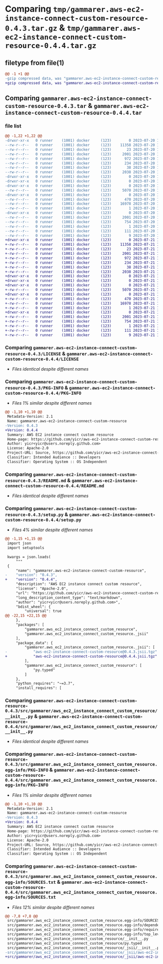 # Comparing `tmp/gammarer.aws-ec2-instance-connect-custom-resource-0.4.3.tar.gz` & `tmp/gammarer.aws-ec2-instance-connect-custom-resource-0.4.4.tar.gz`

## filetype from file(1)

```diff
@@ -1 +1 @@
-gzip compressed data, was "gammarer.aws-ec2-instance-connect-custom-resource-0.4.3.tar", last modified: Thu Jul 20 17:13:12 2023, max compression
+gzip compressed data, was "gammarer.aws-ec2-instance-connect-custom-resource-0.4.4.tar", last modified: Fri Jul 21 17:13:04 2023, max compression
```

## Comparing `gammarer.aws-ec2-instance-connect-custom-resource-0.4.3.tar` & `gammarer.aws-ec2-instance-connect-custom-resource-0.4.4.tar`

### file list

```diff
@@ -1,22 +1,22 @@
-drwxr-xr-x   0 runner    (1001) docker     (123)        0 2023-07-20 17:13:12.950274 gammarer.aws-ec2-instance-connect-custom-resource-0.4.3/
--rw-r--r--   0 runner    (1001) docker     (123)    11358 2023-07-20 17:13:01.000000 gammarer.aws-ec2-instance-connect-custom-resource-0.4.3/LICENSE
--rw-r--r--   0 runner    (1001) docker     (123)       23 2023-07-20 17:13:01.000000 gammarer.aws-ec2-instance-connect-custom-resource-0.4.3/MANIFEST.in
--rw-r--r--   0 runner    (1001) docker     (123)     2001 2023-07-20 17:13:12.950274 gammarer.aws-ec2-instance-connect-custom-resource-0.4.3/PKG-INFO
--rw-r--r--   0 runner    (1001) docker     (123)      972 2023-07-20 17:13:01.000000 gammarer.aws-ec2-instance-connect-custom-resource-0.4.3/README.md
--rw-r--r--   0 runner    (1001) docker     (123)      234 2023-07-20 17:13:01.000000 gammarer.aws-ec2-instance-connect-custom-resource-0.4.3/pyproject.toml
--rw-r--r--   0 runner    (1001) docker     (123)       38 2023-07-20 17:13:12.950274 gammarer.aws-ec2-instance-connect-custom-resource-0.4.3/setup.cfg
--rw-r--r--   0 runner    (1001) docker     (123)     2038 2023-07-20 17:13:01.000000 gammarer.aws-ec2-instance-connect-custom-resource-0.4.3/setup.py
-drwxr-xr-x   0 runner    (1001) docker     (123)        0 2023-07-20 17:13:12.946274 gammarer.aws-ec2-instance-connect-custom-resource-0.4.3/src/
-drwxr-xr-x   0 runner    (1001) docker     (123)        0 2023-07-20 17:13:12.946274 gammarer.aws-ec2-instance-connect-custom-resource-0.4.3/src/gammarer/
-drwxr-xr-x   0 runner    (1001) docker     (123)        0 2023-07-20 17:13:12.950274 gammarer.aws-ec2-instance-connect-custom-resource-0.4.3/src/gammarer/aws_ec2_instance_connect_custom_resource/
--rw-r--r--   0 runner    (1001) docker     (123)     5070 2023-07-20 17:13:01.000000 gammarer.aws-ec2-instance-connect-custom-resource-0.4.3/src/gammarer/aws_ec2_instance_connect_custom_resource/__init__.py
-drwxr-xr-x   0 runner    (1001) docker     (123)        0 2023-07-20 17:13:12.950274 gammarer.aws-ec2-instance-connect-custom-resource-0.4.3/src/gammarer/aws_ec2_instance_connect_custom_resource/_jsii/
--rw-r--r--   0 runner    (1001) docker     (123)      470 2023-07-20 17:13:01.000000 gammarer.aws-ec2-instance-connect-custom-resource-0.4.3/src/gammarer/aws_ec2_instance_connect_custom_resource/_jsii/__init__.py
--rw-r--r--   0 runner    (1001) docker     (123)    16978 2023-07-20 17:13:01.000000 gammarer.aws-ec2-instance-connect-custom-resource-0.4.3/src/gammarer/aws_ec2_instance_connect_custom_resource/_jsii/aws-ec2-instance-connect-custom-resource@0.4.3.jsii.tgz
--rw-r--r--   0 runner    (1001) docker     (123)        1 2023-07-20 17:13:01.000000 gammarer.aws-ec2-instance-connect-custom-resource-0.4.3/src/gammarer/aws_ec2_instance_connect_custom_resource/py.typed
-drwxr-xr-x   0 runner    (1001) docker     (123)        0 2023-07-20 17:13:12.950274 gammarer.aws-ec2-instance-connect-custom-resource-0.4.3/src/gammarer.aws_ec2_instance_connect_custom_resource.egg-info/
--rw-r--r--   0 runner    (1001) docker     (123)     2001 2023-07-20 17:13:12.000000 gammarer.aws-ec2-instance-connect-custom-resource-0.4.3/src/gammarer.aws_ec2_instance_connect_custom_resource.egg-info/PKG-INFO
--rw-r--r--   0 runner    (1001) docker     (123)      754 2023-07-20 17:13:12.000000 gammarer.aws-ec2-instance-connect-custom-resource-0.4.3/src/gammarer.aws_ec2_instance_connect_custom_resource.egg-info/SOURCES.txt
--rw-r--r--   0 runner    (1001) docker     (123)        1 2023-07-20 17:13:12.000000 gammarer.aws-ec2-instance-connect-custom-resource-0.4.3/src/gammarer.aws_ec2_instance_connect_custom_resource.egg-info/dependency_links.txt
--rw-r--r--   0 runner    (1001) docker     (123)      111 2023-07-20 17:13:12.000000 gammarer.aws-ec2-instance-connect-custom-resource-0.4.3/src/gammarer.aws_ec2_instance_connect_custom_resource.egg-info/requires.txt
--rw-r--r--   0 runner    (1001) docker     (123)        9 2023-07-20 17:13:12.000000 gammarer.aws-ec2-instance-connect-custom-resource-0.4.3/src/gammarer.aws_ec2_instance_connect_custom_resource.egg-info/top_level.txt
+drwxr-xr-x   0 runner    (1001) docker     (123)        0 2023-07-21 17:13:04.380452 gammarer.aws-ec2-instance-connect-custom-resource-0.4.4/
+-rw-r--r--   0 runner    (1001) docker     (123)    11358 2023-07-21 17:12:48.000000 gammarer.aws-ec2-instance-connect-custom-resource-0.4.4/LICENSE
+-rw-r--r--   0 runner    (1001) docker     (123)       23 2023-07-21 17:12:48.000000 gammarer.aws-ec2-instance-connect-custom-resource-0.4.4/MANIFEST.in
+-rw-r--r--   0 runner    (1001) docker     (123)     2001 2023-07-21 17:13:04.380452 gammarer.aws-ec2-instance-connect-custom-resource-0.4.4/PKG-INFO
+-rw-r--r--   0 runner    (1001) docker     (123)      972 2023-07-21 17:12:48.000000 gammarer.aws-ec2-instance-connect-custom-resource-0.4.4/README.md
+-rw-r--r--   0 runner    (1001) docker     (123)      234 2023-07-21 17:12:48.000000 gammarer.aws-ec2-instance-connect-custom-resource-0.4.4/pyproject.toml
+-rw-r--r--   0 runner    (1001) docker     (123)       38 2023-07-21 17:13:04.380452 gammarer.aws-ec2-instance-connect-custom-resource-0.4.4/setup.cfg
+-rw-r--r--   0 runner    (1001) docker     (123)     2038 2023-07-21 17:12:48.000000 gammarer.aws-ec2-instance-connect-custom-resource-0.4.4/setup.py
+drwxr-xr-x   0 runner    (1001) docker     (123)        0 2023-07-21 17:13:04.380452 gammarer.aws-ec2-instance-connect-custom-resource-0.4.4/src/
+drwxr-xr-x   0 runner    (1001) docker     (123)        0 2023-07-21 17:13:04.380452 gammarer.aws-ec2-instance-connect-custom-resource-0.4.4/src/gammarer/
+drwxr-xr-x   0 runner    (1001) docker     (123)        0 2023-07-21 17:13:04.380452 gammarer.aws-ec2-instance-connect-custom-resource-0.4.4/src/gammarer/aws_ec2_instance_connect_custom_resource/
+-rw-r--r--   0 runner    (1001) docker     (123)     5070 2023-07-21 17:12:48.000000 gammarer.aws-ec2-instance-connect-custom-resource-0.4.4/src/gammarer/aws_ec2_instance_connect_custom_resource/__init__.py
+drwxr-xr-x   0 runner    (1001) docker     (123)        0 2023-07-21 17:13:04.380452 gammarer.aws-ec2-instance-connect-custom-resource-0.4.4/src/gammarer/aws_ec2_instance_connect_custom_resource/_jsii/
+-rw-r--r--   0 runner    (1001) docker     (123)      470 2023-07-21 17:12:48.000000 gammarer.aws-ec2-instance-connect-custom-resource-0.4.4/src/gammarer/aws_ec2_instance_connect_custom_resource/_jsii/__init__.py
+-rw-r--r--   0 runner    (1001) docker     (123)    16978 2023-07-21 17:12:48.000000 gammarer.aws-ec2-instance-connect-custom-resource-0.4.4/src/gammarer/aws_ec2_instance_connect_custom_resource/_jsii/aws-ec2-instance-connect-custom-resource@0.4.4.jsii.tgz
+-rw-r--r--   0 runner    (1001) docker     (123)        1 2023-07-21 17:12:48.000000 gammarer.aws-ec2-instance-connect-custom-resource-0.4.4/src/gammarer/aws_ec2_instance_connect_custom_resource/py.typed
+drwxr-xr-x   0 runner    (1001) docker     (123)        0 2023-07-21 17:13:04.380452 gammarer.aws-ec2-instance-connect-custom-resource-0.4.4/src/gammarer.aws_ec2_instance_connect_custom_resource.egg-info/
+-rw-r--r--   0 runner    (1001) docker     (123)     2001 2023-07-21 17:13:04.000000 gammarer.aws-ec2-instance-connect-custom-resource-0.4.4/src/gammarer.aws_ec2_instance_connect_custom_resource.egg-info/PKG-INFO
+-rw-r--r--   0 runner    (1001) docker     (123)      754 2023-07-21 17:13:04.000000 gammarer.aws-ec2-instance-connect-custom-resource-0.4.4/src/gammarer.aws_ec2_instance_connect_custom_resource.egg-info/SOURCES.txt
+-rw-r--r--   0 runner    (1001) docker     (123)        1 2023-07-21 17:13:04.000000 gammarer.aws-ec2-instance-connect-custom-resource-0.4.4/src/gammarer.aws_ec2_instance_connect_custom_resource.egg-info/dependency_links.txt
+-rw-r--r--   0 runner    (1001) docker     (123)      111 2023-07-21 17:13:04.000000 gammarer.aws-ec2-instance-connect-custom-resource-0.4.4/src/gammarer.aws_ec2_instance_connect_custom_resource.egg-info/requires.txt
+-rw-r--r--   0 runner    (1001) docker     (123)        9 2023-07-21 17:13:04.000000 gammarer.aws-ec2-instance-connect-custom-resource-0.4.4/src/gammarer.aws_ec2_instance_connect_custom_resource.egg-info/top_level.txt
```

### Comparing `gammarer.aws-ec2-instance-connect-custom-resource-0.4.3/LICENSE` & `gammarer.aws-ec2-instance-connect-custom-resource-0.4.4/LICENSE`

 * *Files identical despite different names*

### Comparing `gammarer.aws-ec2-instance-connect-custom-resource-0.4.3/PKG-INFO` & `gammarer.aws-ec2-instance-connect-custom-resource-0.4.4/PKG-INFO`

 * *Files 1% similar despite different names*

```diff
@@ -1,10 +1,10 @@
 Metadata-Version: 2.1
 Name: gammarer.aws-ec2-instance-connect-custom-resource
-Version: 0.4.3
+Version: 0.4.4
 Summary: AWS EC2 instance connect custom resource
 Home-page: https://github.com/yicr/aws-ec2-instance-connect-custom-resource.git
 Author: yicr<yicr@users.noreply.github.com>
 License: Apache-2.0
 Project-URL: Source, https://github.com/yicr/aws-ec2-instance-connect-custom-resource.git
 Classifier: Intended Audience :: Developers
 Classifier: Operating System :: OS Independent
```

### Comparing `gammarer.aws-ec2-instance-connect-custom-resource-0.4.3/README.md` & `gammarer.aws-ec2-instance-connect-custom-resource-0.4.4/README.md`

 * *Files identical despite different names*

### Comparing `gammarer.aws-ec2-instance-connect-custom-resource-0.4.3/setup.py` & `gammarer.aws-ec2-instance-connect-custom-resource-0.4.4/setup.py`

 * *Files 4% similar despite different names*

```diff
@@ -1,15 +1,15 @@
 import json
 import setuptools
 
 kwargs = json.loads(
     """
 {
     "name": "gammarer.aws-ec2-instance-connect-custom-resource",
-    "version": "0.4.3",
+    "version": "0.4.4",
     "description": "AWS EC2 instance connect custom resource",
     "license": "Apache-2.0",
     "url": "https://github.com/yicr/aws-ec2-instance-connect-custom-resource.git",
     "long_description_content_type": "text/markdown",
     "author": "yicr<yicr@users.noreply.github.com>",
     "bdist_wheel": {
         "universal": true
@@ -22,15 +22,15 @@
     },
     "packages": [
         "gammarer.aws_ec2_instance_connect_custom_resource",
         "gammarer.aws_ec2_instance_connect_custom_resource._jsii"
     ],
     "package_data": {
         "gammarer.aws_ec2_instance_connect_custom_resource._jsii": [
-            "aws-ec2-instance-connect-custom-resource@0.4.3.jsii.tgz"
+            "aws-ec2-instance-connect-custom-resource@0.4.4.jsii.tgz"
         ],
         "gammarer.aws_ec2_instance_connect_custom_resource": [
             "py.typed"
         ]
     },
     "python_requires": "~=3.7",
     "install_requires": [
```

### Comparing `gammarer.aws-ec2-instance-connect-custom-resource-0.4.3/src/gammarer/aws_ec2_instance_connect_custom_resource/__init__.py` & `gammarer.aws-ec2-instance-connect-custom-resource-0.4.4/src/gammarer/aws_ec2_instance_connect_custom_resource/__init__.py`

 * *Files identical despite different names*

### Comparing `gammarer.aws-ec2-instance-connect-custom-resource-0.4.3/src/gammarer.aws_ec2_instance_connect_custom_resource.egg-info/PKG-INFO` & `gammarer.aws-ec2-instance-connect-custom-resource-0.4.4/src/gammarer.aws_ec2_instance_connect_custom_resource.egg-info/PKG-INFO`

 * *Files 1% similar despite different names*

```diff
@@ -1,10 +1,10 @@
 Metadata-Version: 2.1
 Name: gammarer.aws-ec2-instance-connect-custom-resource
-Version: 0.4.3
+Version: 0.4.4
 Summary: AWS EC2 instance connect custom resource
 Home-page: https://github.com/yicr/aws-ec2-instance-connect-custom-resource.git
 Author: yicr<yicr@users.noreply.github.com>
 License: Apache-2.0
 Project-URL: Source, https://github.com/yicr/aws-ec2-instance-connect-custom-resource.git
 Classifier: Intended Audience :: Developers
 Classifier: Operating System :: OS Independent
```

### Comparing `gammarer.aws-ec2-instance-connect-custom-resource-0.4.3/src/gammarer.aws_ec2_instance_connect_custom_resource.egg-info/SOURCES.txt` & `gammarer.aws-ec2-instance-connect-custom-resource-0.4.4/src/gammarer.aws_ec2_instance_connect_custom_resource.egg-info/SOURCES.txt`

 * *Files 12% similar despite different names*

```diff
@@ -7,8 +7,8 @@
 src/gammarer.aws_ec2_instance_connect_custom_resource.egg-info/SOURCES.txt
 src/gammarer.aws_ec2_instance_connect_custom_resource.egg-info/dependency_links.txt
 src/gammarer.aws_ec2_instance_connect_custom_resource.egg-info/requires.txt
 src/gammarer.aws_ec2_instance_connect_custom_resource.egg-info/top_level.txt
 src/gammarer/aws_ec2_instance_connect_custom_resource/__init__.py
 src/gammarer/aws_ec2_instance_connect_custom_resource/py.typed
 src/gammarer/aws_ec2_instance_connect_custom_resource/_jsii/__init__.py
-src/gammarer/aws_ec2_instance_connect_custom_resource/_jsii/aws-ec2-instance-connect-custom-resource@0.4.3.jsii.tgz
+src/gammarer/aws_ec2_instance_connect_custom_resource/_jsii/aws-ec2-instance-connect-custom-resource@0.4.4.jsii.tgz
```

